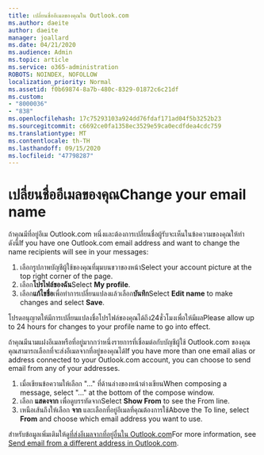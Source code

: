 ```yaml
---
title: เปลี่ยนชื่ออีเมลของคุณใน Outlook.com
ms.author: daeite
author: daeite
manager: joallard
ms.date: 04/21/2020
ms.audience: Admin
ms.topic: article
ms.service: o365-administration
ROBOTS: NOINDEX, NOFOLLOW
localization_priority: Normal
ms.assetid: f0b69874-8a7b-480c-8329-01872c6c21df
ms.custom:
- "8000036"
- "838"
ms.openlocfilehash: 17c75293103a924dd76fdaf171ad04f5b3252b23
ms.sourcegitcommit: c6692ce0fa1358ec3529e59ca0ecdfdea4cdc759
ms.translationtype: MT
ms.contentlocale: th-TH
ms.lasthandoff: 09/15/2020
ms.locfileid: "47798287"
---
```

# <a name="change-your-email-name"></a><span data-ttu-id="18736-102">เปลี่ยนชื่ออีเมลของคุณ</span><span class="sxs-lookup"><span data-stu-id="18736-102">Change your email name</span></span>

<span data-ttu-id="18736-103">ถ้าคุณมีที่อยู่อีเม Outlook.com หนึ่งและต้องการเปลี่ยนชื่อผู้รับจะเห็นในข้อความของคุณให้ทำดังนี้</span><span class="sxs-lookup"><span data-stu-id="18736-103">If you have one Outlook.com email address and want to change the name recipients will see in your messages:</span></span>
  
1. <span data-ttu-id="18736-104">เลือกรูปภาพบัญชีผู้ใช้ของคุณที่มุมบนขวาของหน้า</span><span class="sxs-lookup"><span data-stu-id="18736-104">Select your account picture at the top right corner of the page.</span></span>
2. <span data-ttu-id="18736-105">เลือก**โปรไฟล์ของฉัน**</span><span class="sxs-lookup"><span data-stu-id="18736-105">Select **My profile**.</span></span>
3. <span data-ttu-id="18736-106">เลือก**แก้ไขชื่อ**เพื่อทำการเปลี่ยนแปลงแล้วเลือก**บันทึก**</span><span class="sxs-lookup"><span data-stu-id="18736-106">Select **Edit name** to make changes and select **Save**.</span></span>

<span data-ttu-id="18736-107">โปรดอนุญาตให้มีการเปลี่ยนแปลงชื่อโปรไฟล์ของคุณได้ถึง24ชั่วโมงเพื่อให้มีผล</span><span class="sxs-lookup"><span data-stu-id="18736-107">Please allow up to 24 hours for changes to your profile name to go into effect.</span></span>
  
<span data-ttu-id="18736-108">ถ้าคุณมีนามแฝงอีเมลหรือที่อยู่มากกว่าหนึ่งรายการที่เชื่อมต่อกับบัญชีผู้ใช้ Outlook.com ของคุณคุณสามารถเลือกที่จะส่งอีเมลจากที่อยู่ของคุณได้</span><span class="sxs-lookup"><span data-stu-id="18736-108">If you have more than one email alias or address connected to your Outlook.com account, you can choose to send email from any of your addresses.</span></span>
  
1. <span data-ttu-id="18736-109">เมื่อเขียนข้อความให้เลือก "..." ที่ด้านล่างของหน้าต่างเขียน</span><span class="sxs-lookup"><span data-stu-id="18736-109">When composing a message, select "..." at the bottom of the compose window.</span></span>
1. <span data-ttu-id="18736-110">เลือก **แสดงจาก** เพื่อดูบรรทัดจาก</span><span class="sxs-lookup"><span data-stu-id="18736-110">Select **Show From** to see the From line.</span></span>
1. <span data-ttu-id="18736-111">เหนือเส้นถึงให้เลือก **จาก** และเลือกที่อยู่อีเมลที่คุณต้องการใช้</span><span class="sxs-lookup"><span data-stu-id="18736-111">Above the To line, select **From** and choose which email address you want to use.</span></span>

<span data-ttu-id="18736-112">สำหรับข้อมูลเพิ่มเติมให้ดู[ที่ส่งอีเมลจากที่อยู่อื่นใน Outlook.com](https://support.office.com/article/ccba89cb-141c-4a36-8c56-6d16a8556d2e?wt.mc_id=Office_Outlook_com_Alchemy)</span><span class="sxs-lookup"><span data-stu-id="18736-112">For more information, see [Send email from a different address in Outlook.com](https://support.office.com/article/ccba89cb-141c-4a36-8c56-6d16a8556d2e?wt.mc_id=Office_Outlook_com_Alchemy).</span></span>